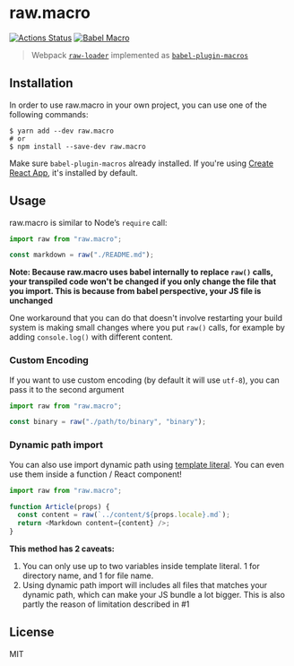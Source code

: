 # raw.macro

[![Actions Status](https://github.com/pveyes/raw.macro/workflows/build/badge.svg)](https://github.com/pveyes/raw.macro/actions) [![Babel Macro](https://img.shields.io/badge/babel--macro-%F0%9F%8E%A3-f5da55.svg?style=flat-square)](https://github.com/kentcdodds/babel-plugin-macros)

> Webpack [`raw-loader`](https://github.com/webpack-contrib/raw-loader) implemented as [`babel-plugin-macros`](https://github.com/kentcdodds/babel-plugin-macros)

## Installation

In order to use raw.macro in your own project, you can use one of the following commands:

```
$ yarn add --dev raw.macro
# or
$ npm install --save-dev raw.macro
```

Make sure `babel-plugin-macros` already installed. If you're using [Create React App](https://github.com/facebook/create-react-app), it's installed by default.

## Usage

raw.macro is similar to Node’s `require` call:

```js
import raw from "raw.macro";

const markdown = raw("./README.md");
```

**Note: Because raw.macro uses babel internally to replace `raw()` calls, your transpiled code won't be changed if you only change the file that you import. This is because from babel perspective, your JS file is unchanged**

One workaround that you can do that doesn't involve restarting your build system is making small changes where you put `raw()` calls, for example by adding `console.log()` with different content.

### Custom Encoding

If you want to use custom encoding (by default it will use `utf-8`), you can pass it to the second argument

```js
import raw from "raw.macro";

const binary = raw("./path/to/binary", "binary");
```

### Dynamic path import

You can also use import dynamic path using [template literal](https://developer.mozilla.org/en-US/docs/Web/JavaScript/Reference/Template_literals). You can even use them inside a function / React component!

```js
import raw from "raw.macro";

function Article(props) {
  const content = raw(`../content/${props.locale}.md`);
  return <Markdown content={content} />;
}
```

**This method has 2 caveats:**

1. You can only use up to two variables inside template literal. 1 for directory name, and 1 for file name.
2. Using dynamic path import will includes all files that matches your dynamic path, which can make your JS bundle a lot bigger. This is also partly the reason of limitation described in #1

## License

MIT

